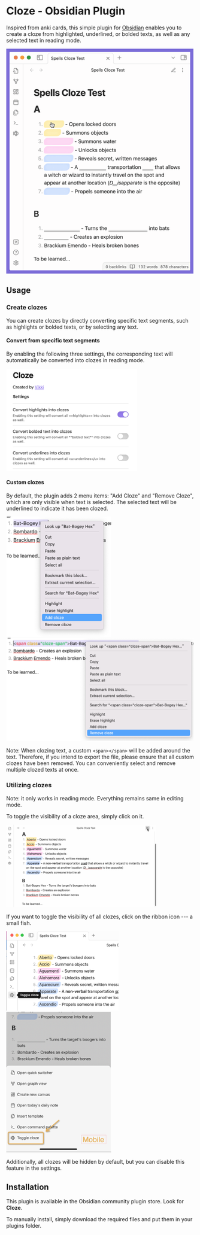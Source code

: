 # Cloze - Obsidian Plugin

Inspired from anki cards, this simple plugin for [Obsidian](https://obsidian.md/) enables you to create a cloze from highlighted, underlined, or bolded texts, as well as any selected text in reading mode.

<img src="https://raw.githubusercontent.com/dearvikki/obsidian-cloze-plugin/main/assets/demo.gif" width="500" />

## Usage

### Create clozes

You can create clozes by directly converting specific text segments, such as highlights or bolded texts, or by selecting any text.

#### Convert from specific text segments

By enabling the following three settings, the corresponding text will automatically be converted into clozes in reading mode.

<img src="https://raw.githubusercontent.com/dearvikki/obsidian-cloze-plugin/main/assets/settings1.png" width="350" />

#### Custom clozes

By default, the plugin adds 2 menu items: "Add Cloze" and "Remove Cloze", which are only visible when text is selected. The selected text will be underlined to indicate it has been clozed.

<p>
<img src="https://raw.githubusercontent.com/dearvikki/obsidian-cloze-plugin/main/assets/add.png" width="280" />
<img src="https://raw.githubusercontent.com/dearvikki/obsidian-cloze-plugin/main/assets/remove.png" width="500" />
</p>

Note: When clozing text, a custom `<span></span>` will be added around the text. Therefore, if you intend to export the file, please ensure that all custom clozes have been removed. You can conveniently select and remove multiple clozed texts at once.

### Utilizing clozes

Note: it only works in reading mode. Everything remains same in editing mode.

To toggle the visibility of a cloze area, simply click on it. 

<img src="https://raw.githubusercontent.com/dearvikki/obsidian-cloze-plugin/main/assets/enable_highlight.gif" width="400" />

If you want to toggle the visibility of all clozes, click on the ribbon icon --- a small fish.

<p>
<img src="https://raw.githubusercontent.com/dearvikki/obsidian-cloze-plugin/main/assets/fish.png" width="300" />
<img src="https://raw.githubusercontent.com/dearvikki/obsidian-cloze-plugin/main/assets/fish-mobile.png" width="280" />
</p>

Additionally, all clozes will be hidden by default, but you can disable this feature in the settings.

## Installation

This plugin is available in the Obsidian community plugin store. Look for **Cloze**.

To manually install, simply download the required files and put them in your plugins folder.
